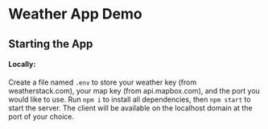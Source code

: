 # Weather App Demo

## Starting the App

#### Locally:

Create a file named `.env` to store your weather key (from weatherstack.com), your map key (from api.mapbox.com), and the port you would like to use.
Run `npm i` to install all dependencies, then `npm start` to start the server. The client will be available on the localhost domain at the port of your choice.
